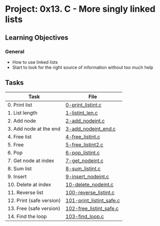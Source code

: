 # Project: 0x13. C - More singly linked lists

<h2>Learning Objectives</h2>

<h3>General</h3>

<ul>
<li>How to use linked lists</li>
<li>Start to look for the right source of information without too much help</li>
</ul>

<h2>Tasks</h2>

| Task | File |
| ---- | ---- |
| 0. Print list | [0-print_listint.c](./0-print_listint.c) |
| 1. List length | [1-listint_len.c](./1-listint_len.c) |
| 2. Add node | [2-add_nodeint.c](./2-add_nodeint.c) |
| 3. Add node at the end | [3-add_nodeint_end.c](./3-add_nodeint_end.c) |
| 4. Free list | [4-free_listint.c](./4-free_listint.c) |
| 5. Free | [5-free_listint2.c](./5-free_listint2.c) |
| 6. Pop | [6-pop_listint.c](./6-pop_listint.c) |
| 7. Get node at index | [7-get_nodeint.c](./7-get_nodeint.c) |
| 8. Sum list | [8-sum_listint.c](./8-sum_listint.c) |
| 9. Insert | [9-insert_nodeint.c](./9-insert_nodeint.c) |
| 10. Delete at index | [10-delete_nodeint.c](./10-delete_nodeint.c) |
| 11. Reverse list | [100-reverse_listint.c](./100-reverse_listint.c) |
| 12. Print (safe version) | [101-print_listint_safe.c](./101-print_listint_safe.c) |
| 13. Free (safe version) | [102-free_listint_safe.c](./102-free_listint_safe.c) |
| 14. Find the loop | [103-find_loop.c](./103-find_loop.c) |
